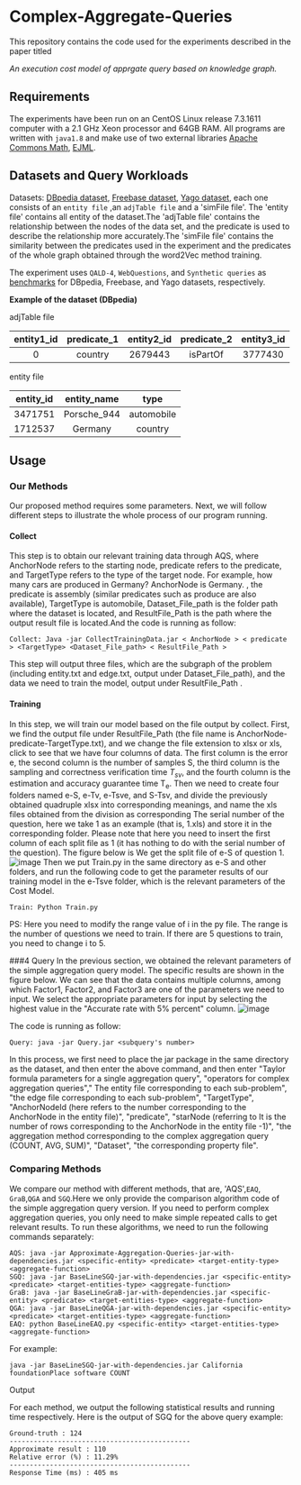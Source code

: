 # Complex-Aggregate-Queries

This repository contains the code used for the experiments described in the paper titled

_An execution cost model of apprgate query based on knowledge graph._

## Requirements

The experiments have been run on an CentOS Linux release 7.3.1611 computer with a 2.1 GHz Xeon processor and 64GB RAM. All programs are written with `java1.8` and make use of two external libraries [Apache Commons Math](http://commons.apache.org/proper/commons-math/download_math.cgi), [EJML](http://ejml.org/wiki/index.php?title=Main_Page).

## Datasets and Query Workloads

Datasets: [DBpedia dataset](https://drive.google.com/drive/folders/1RTi2L5Kevoj6Xnov-Ibmgz1r-DP9Yh79?usp=drive_link), [Freebase dataset](https://drive.google.com/drive/folders/11LygOGkAxP6hZ7FnP0KFotiKcPTT2C05?usp=drive_link), [Yago dataset](https://drive.google.com/drive/folders/1EsYWH5KgST_v32fyyn1nCHvKUrSWxMJl?usp=drive_link), each one consists of an `entity file` ,an `adjTable file` and a 'simFile file'. The 'entity file' contains all entity of the dataset.The 'adjTable file' contains the relationship between the nodes of the data set, and the predicate is used to describe the relationship more accurately.The 'simFile file' contains the similarity between the predicates used in the experiment and the predicates of the whole graph obtained through the word2Vec method training.

The experiment uses `QALD-4`, `WebQuestions`, and `Synthetic queries` as [benchmarks](https://drive.google.com/drive/folders/19T1Th9G4HcffIhAbaCHqOJPxeWElOy51?usp=sharing) for DBpedia, Freebase, and Yago datasets, respectively.

**Example of the dataset (DBpedia)**

adjTable file

| entity1_id | predicate_1 | entity2_id | predicate_2 | entity3_id |
| :--------: | :--------: | :----------: | :-------: | :----------: |
|  0   |  country   | 2679443  | isPartOf  |   3777430    |

entity file

| entity_id | entity_name |    type    |
| :-------: | :---------: | :--------: |
|  3471751  | Porsche_944 | automobile |
|  1712537  |   Germany   |  country   |

## Usage

### Our Methods

Our proposed method requires some parameters. Next, we will follow different steps to illustrate the whole process of our program running.
#### Collect

This step is to obtain our relevant training data through AQS, where AnchorNode refers to the starting node, predicate refers to the predicate, and TargetType refers to the type of the target node. For example, how many cars are produced in Germany? AnchorNode is Germany. , the predicate is assembly (similar predicates such as produce are also available), TargetType is automobile, Dataset_File_path is the folder path where the dataset is located, and ResultFile_Path is the path where the output result file is located.And the code is running as follow:
```
Collect: Java -jar CollectTrainingData.jar < AnchorNode > < predicate > <TargetType> <Dataset_File_path> < ResultFile_Path >

```

This step will output three files, which are the subgraph of the problem (including entity.txt and edge.txt, output under Dataset_File_path), and the data we need to train the model, output under ResultFile_Path .

#### Training
In this step, we will train our model based on the file output by collect. First, we find the output file under ResultFile_Path (the file name is AnchorNode-predicate-TargetType.txt), and we change the file extension to xlsx or xls, click to see that we have four columns of data. The first column is the error e, the second column is the number of samples S, the third column is the sampling and correctness verification time $T_{sv}$, and the fourth column is the estimation and accuracy guarantee time T<sub>e</sub>.
Then we need to create four folders named e-S, e-Tv, e-Tsve, and S-Tsv, and divide the previously obtained quadruple xlsx into corresponding meanings, and name the xls files obtained from the division as corresponding The serial number of the question, here we take 1 as an example (that is, 1.xls) and store it in the corresponding folder. Please note that here you need to insert the first column of each split file as 1 (it has nothing to do with the serial number of the question). The figure below is We get the split file of e-S of question 1.
![image](https://github.com/KGLab-HDU/Complex-Aggregate-Queries/assets/94584738/c40df50d-8573-40ff-8637-a8b3910d4d84)
Then we put Train.py in the same directory as e-S and other folders, and run the following code to get the parameter results of our training model in the e-Tsve folder, which is the relevant parameters of the Cost Model.
```
Train: Python Train.py

```
PS: Here you need to modify the range value of i in the py file. The range is the number of questions we need to train. If there are 5 questions to train, you need to change i to 5.

###4 Query
In the previous section, we obtained the relevant parameters of the simple aggregation query model. The specific results are shown in the figure below. We can see that the data contains multiple columns, among which Factor1, Factor2, and Factor3 are one of the parameters we need to input. We select the appropriate parameters for input by selecting the highest value in the "Accurate rate with 5% percent" column.
![image](https://github.com/KGLab-HDU/Complex-Aggregate-Queries/assets/94584738/3fa8307d-1dc6-475e-a1bd-f828796223fc)

The code is running as follow:
```
Query: java -jar Query.jar <subquery's number>

```
In this process, we first need to place the jar package in the same directory as the dataset, and then enter the above command, and then enter "Taylor formula parameters for a single aggregation query", "operators for complex aggregation queries"," The entity file corresponding to each sub-problem", "the edge file corresponding to each sub-problem", "TargetType", "AnchorNodeId (here refers to the number corresponding to the AnchorNode in the entity file)", "predicate", "starNode (referring to It is the number of rows corresponding to the AnchorNode in the entity file -1)", "the aggregation method corresponding to the complex aggregation query (COUNT, AVG, SUM)", "Dataset", "the corresponding property file".
### Comparing Methods
We compare our method with different methods, that are, 'AQS',`EAQ`, `GraB`,`QGA` and `SGQ`.Here we only provide the comparison algorithm code of the simple aggregation query version. If you need to perform complex aggregation queries, you only need to make simple repeated calls to get relevant results. To run these algorithms, we need to run the following commands separately:

```
AQS: java -jar Approximate-Aggregation-Queries-jar-with-dependencies.jar <specific-entity> <predicate> <target-entity-type> <aggregate-function>
SGQ: java -jar BaseLineSGQ-jar-with-dependencies.jar <specific-entity> <predicate> <target-entities-type> <aggregate-function>
GraB: java -jar BaseLineGraB-jar-with-dependencies.jar <specific-entity> <predicate> <target-entities-type> <aggregate-function>
QGA: java -jar BaseLineQGA-jar-with-dependencies.jar <specific-entity> <predicate> <target-entities-type> <aggregate-function>
EAQ: python BaseLineEAQ.py <specific-entity> <target-entities-type> <aggregate-function>
```

For example:

```
java -jar BaseLineSGQ-jar-with-dependencies.jar California foundationPlace software COUNT
```

Output

For each method, we output the following statistical results and running time respectively. Here is the output of SGQ for the above query example:

```
Ground-truth : 124
---------------------------------------------
Approximate result : 110
Relative error (%) : 11.29%
---------------------------------------------
Response Time (ms) : 405 ms
```
